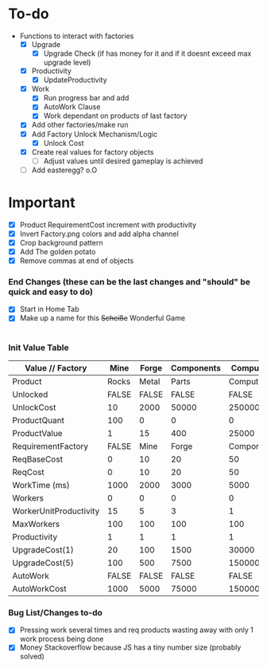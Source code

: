 # To-do
* Functions to interact with factories
    - [x] Upgrade 
        - [x] Upgrade Check (if has money for it and if it doesnt exceed max upgrade level) 
    - [x] Productivity
        - [x] UpdateProductivity
    - [x] Work
        - [x] Run progress bar and add
        - [x] AutoWork Clause
        - [x] Work dependant on products of last factory
    - [x] Add other factories/make run
    - [x] Add Factory Unlock Mechanism/Logic
        - [x] Unlock Cost 
    - [x] Create real values for factory objects
        - [ ] Adjust values until desired gameplay is achieved
    - [ ] Add easteregg? o.O

# Important
- [x] Product RequirementCost increment with productivity
- [x] Invert Factory.png colors and add alpha channel
- [x] Crop background pattern
- [x] Add The golden potato
- [x] Remove commas at end of objects

### End Changes (these can be the last changes and "should" be quick and easy to do)
- [x] Start in Home Tab
- [x] Make up a name for this ~~Scheiße~~ Wonderful Game

#
### Init Value Table
| Value // Factory          | Mine          | Forge     | Components    | Computers     |
|------------------------   |-----------    |-------    |------------   |------------   |
| Product                   | Rocks         | Metal     | Parts         | Computers     |
| Unlocked                  | FALSE         | FALSE     | FALSE         | FALSE         |
| UnlockCost                | 10            | 2000      | 50000         | 250000        |
| ProductQuant              | 100           | 0         | 0             | 0             |
| ProductValue              | 1             | 15        | 400           | 25000         |
| RequirementFactory        | FALSE         | Mine      | Forge         | Components    |
| ReqBaseCost               | 0             | 10        | 20            | 50            |
| ReqCost                   | 0             | 10        | 20            | 50            |
| WorkTime (ms)             | 1000          | 2000      | 3000          | 5000          |
| Workers                   | 0             | 0         | 0             | 0             |
| WorkerUnitProductivity    | 15            | 5         | 3             | 1             |
| MaxWorkers                | 100           | 100       | 100           | 100           |
| Productivity              | 1             | 1         | 1             | 1             |
| UpgradeCost(1)            | 20            | 100       | 1500          | 30000         |
| UpgradeCost(5)            | 100           | 500       | 7500          | 150000        |
| AutoWork                  | FALSE         | FALSE     | FALSE         | FALSE         |
| AutoWorkCost              | 1000          | 5000      | 75000         | 1500000       |

### Bug List/Changes to-do
- [x] Pressing work several times and req products wasting away with only 1 work process being done
- [x] Money Stackoverflow because JS has a tiny number size (probably solved)